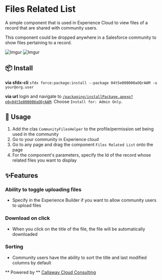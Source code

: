 # Files Related List

A simple component that is used in Experience Cloud to view files of a record that are shared with community users.

This component could be dropped anywhere in a Salesforce community to show files pertaining to a record.

![Imgur](https://i.imgur.com/X6Jzax4.png)
![Imgur](https://i.imgur.com/iEqQ8N5.png)

## 📦 Install

**via sfdx-cli**
`sfdx force:package:install --package 04t5e000000aOQrAAM -u your@org.user`

**via url**
login and navigate to [`/packaging/installPackage.apexp?p0=04t5e000000aOQrAAM`](https://login.salesforce.com/packaging/installPackage.apexp?p0=04t5e000000aOQrAAM). Choose `Install for: Admin Only`.

## 🔨 Usage

1. Add the clas ``CommunityFilesHelper`` to the profile/permission set being used in the community
2. Go to your community in Experience cloud
3. Go to any page and drag the component ``Files Related List`` onto the page
4. For the component's parameters, specify the Id of the record whose related files you want to display

## ✨Features

### Ability to toggle uploading files

- Specify in the Experience Builder if you want to allow community users to upload files

### Download on click

- When you click on the title of the file, the file will be automatically downloaded

### Sorting

- Community users have the ability to sort the title and last modified columns by default


** Powered by ** [Callaway Cloud Consulting](https://www.callawaycloud.com/)